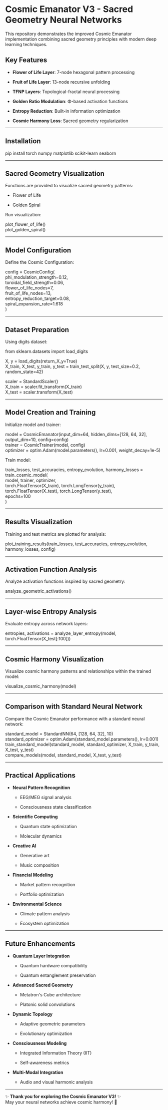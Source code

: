 # **Cosmic Emanator V3 \- Sacred Geometry Neural Networks**

This repository demonstrates the improved Cosmic Emanator implementation combining sacred geometry principles with modern deep learning techniques.

## **Key Features**

* **Flower of Life Layer**: 7-node hexagonal pattern processing

* **Fruit of Life Layer**: 13-node recursive unfolding

* **TFNP Layers**: Topological-fractal neural processing

* **Golden Ratio Modulation**: Φ-based activation functions

* **Entropy Reduction**: Built-in information optimization

* **Cosmic Harmony Loss**: Sacred geometry regularization

---

## **Installation**

pip install torch numpy matplotlib scikit-learn seaborn

---

## **Sacred Geometry Visualization**

Functions are provided to visualize sacred geometry patterns:

* Flower of Life

* Golden Spiral

Run visualization:

plot\_flower\_of\_life()  
plot\_golden\_spiral()

---

## **Model Configuration**

Define the Cosmic Configuration:

config \= CosmicConfig(  
    phi\_modulation\_strength=0.12,  
    toroidal\_field\_strength=0.06,  
    flower\_of\_life\_nodes=7,  
    fruit\_of\_life\_nodes=13,  
    entropy\_reduction\_target=0.08,  
    spiral\_expansion\_rate=1.618  
)

---

## **Dataset Preparation**

Using digits dataset:

from sklearn.datasets import load\_digits

X, y \= load\_digits(return\_X\_y=True)  
X\_train, X\_test, y\_train, y\_test \= train\_test\_split(X, y, test\_size=0.2, random\_state=42)

scaler \= StandardScaler()  
X\_train \= scaler.fit\_transform(X\_train)  
X\_test \= scaler.transform(X\_test)

---

## **Model Creation and Training**

Initialize model and trainer:

model \= CosmicEmanator(input\_dim=64, hidden\_dims=\[128, 64, 32\], output\_dim=10, config=config)  
trainer \= CosmicTrainer(model, config)  
optimizer \= optim.Adam(model.parameters(), lr=0.001, weight\_decay=1e-5)

Train model:

train\_losses, test\_accuracies, entropy\_evolution, harmony\_losses \= train\_cosmic\_model(  
    model, trainer, optimizer,  
    torch.FloatTensor(X\_train), torch.LongTensor(y\_train),  
    torch.FloatTensor(X\_test), torch.LongTensor(y\_test),  
    epochs=100  
)

---

## **Results Visualization**

Training and test metrics are plotted for analysis:

plot\_training\_results(train\_losses, test\_accuracies, entropy\_evolution, harmony\_losses, config)

---

## **Activation Function Analysis**

Analyze activation functions inspired by sacred geometry:

analyze\_geometric\_activations()

---

## **Layer-wise Entropy Analysis**

Evaluate entropy across network layers:

entropies, activations \= analyze\_layer\_entropy(model, torch.FloatTensor(X\_test\[:100\]))

---

## **Cosmic Harmony Visualization**

Visualize cosmic harmony patterns and relationships within the trained model:

visualize\_cosmic\_harmony(model)

---

## **Comparison with Standard Neural Network**

Compare the Cosmic Emanator performance with a standard neural network:

standard\_model \= StandardNN(64, \[128, 64, 32\], 10\)  
standard\_optimizer \= optim.Adam(standard\_model.parameters(), lr=0.001)  
train\_standard\_model(standard\_model, standard\_optimizer, X\_train, y\_train, X\_test, y\_test)  
compare\_models(model, standard\_model, X\_test, y\_test)

---

## **Practical Applications**

* **Neural Pattern Recognition**

  * EEG/MEG signal analysis

  * Consciousness state classification

* **Scientific Computing**

  * Quantum state optimization

  * Molecular dynamics

* **Creative AI**

  * Generative art

  * Music composition

* **Financial Modeling**

  * Market pattern recognition

  * Portfolio optimization

* **Environmental Science**

  * Climate pattern analysis

  * Ecosystem optimization

---

## **Future Enhancements**

* **Quantum Layer Integration**

  * Quantum hardware compatibility

  * Quantum entanglement preservation

* **Advanced Sacred Geometry**

  * Metatron's Cube architecture

  * Platonic solid convolutions

* **Dynamic Topology**

  * Adaptive geometric parameters

  * Evolutionary optimization

* **Consciousness Modeling**

  * Integrated Information Theory (IIT)

  * Self-awareness metrics

* **Multi-Modal Integration**

  * Audio and visual harmonic analysis

---

✨ **Thank you for exploring the Cosmic Emanator V3\!** ✨  
 May your neural networks achieve cosmic harmony\! 🌌

